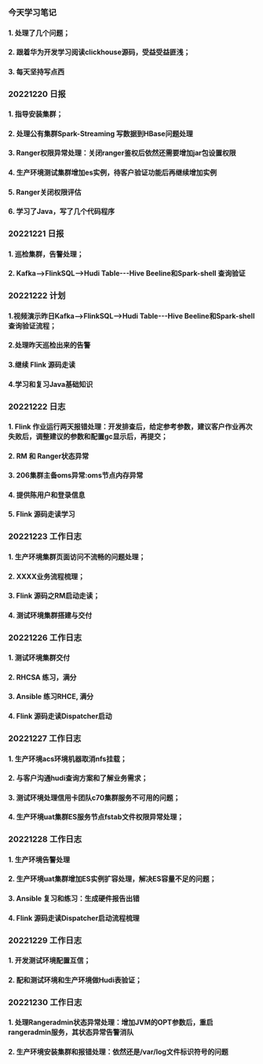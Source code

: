 ### 今天学习笔记
#### 1. 处理了几个问题；
#### 2. 跟着华为开发学习阅读clickhouse源码，受益受益匪浅；
#### 3. 每天坚持写点西

### 20221220 日报

#### 1. 指导安装集群；
#### 2. 处理公有集群Spark-Streaming 写数据到HBase问题处理
#### 3. Ranger权限异常处理：关闭ranger鉴权后依然还需要增加jar包设置权限
#### 4. 生产环境测试集群增加es实例，待客户验证功能后再继续增加实例
#### 5. Ranger关闭权限评估
#### 6. 学习了Java，写了几个代码程序


### 20221221 日报
#### 1. 巡检集群，告警处理；
#### 2. Kafka-->FlinkSQL-->Hudi Table---Hive Beeline和Spark-shell 查询验证

### 20221222 计划
#### 1.视频演示昨日Kafka-->FlinkSQL-->Hudi Table---Hive Beeline和Spark-shell 查询验证流程；
#### 2.处理昨天巡检出来的告警
#### 3.继续 Flink 源码走读
#### 4.学习和复习Java基础知识

### 20221222 日志
#### 1. Flink 作业运行两天报错处理：开发排查后，给定参考参数，建议客户作业再次失败后，调整建议的参数和配置gc显示后，再提交；
#### 2. RM 和 Ranger状态异常
#### 3. 206集群主备oms异常:oms节点内存异常
#### 4. 提供陈用户和登录信息
#### 5. Flink 源码走读学习

### 20221223 工作日志
#### 1. 生产环境集群页面访问不流畅的问题处理；
#### 2. XXXX业务流程梳理；
#### 3. Flink 源码之RM启动走读；
#### 4. 测试环境集群搭建与交付

### 20221226 工作日志
#### 1. 测试环境集群交付
#### 2. RHCSA 练习，满分
#### 3. Ansible 练习RHCE, 满分
#### 4. Flink 源码走读Dispatcher启动

### 20221227 工作日志
#### 1. 生产环境acs环境机器取消nfs挂载；
#### 2. 与客户沟通hudi查询方案和了解业务需求；
#### 3. 测试环境处理信用卡团队c70集群服务不可用的问题；
#### 4. 生产环境uat集群ES服务节点fstab文件权限异常处理；

### 20221228 工作日志
#### 1. 生产环境告警处理
#### 2. 生产环境uat集群增加ES实例扩容处理，解决ES容量不足的问题；
#### 3. Ansible 复习和练习：生成硬件报告出错
#### 4. Flink 源码走读Dispatcher启动流程梳理

### 20221229 工作日志
#### 1. 开发测试环境配置互信；
#### 2. 配和测试环境和生产环境做Hudi表验证；

### 20221230 工作日志
#### 1. 处理Rangeradmin状态异常处理：增加JVM的OPT参数后，重启rangeradmin服务，其状态异常告警消队
#### 2. 生产环境安装集群和报错处理：依然还是/var/log文件标识符号的问题





